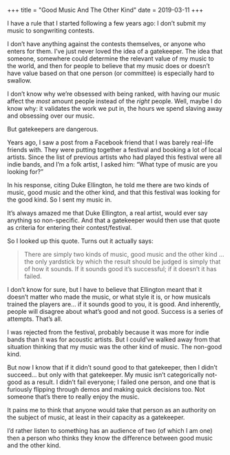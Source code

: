 +++
title = "Good Music And The Other Kind"
date = 2019-03-11
+++

I have a rule that I started following a few years ago: I don’t submit my music to songwriting contests.

I don’t have anything against the contests themselves, or anyone who enters for them. I’ve just never loved the idea of a gatekeeper. The idea that someone, somewhere could determine the relevant value of my music to the world, and then for people to believe that my music does or doesn’t have value based on that one person (or committee) is especially hard to swallow.

I don’t know why we’re obsessed with being ranked, with having our music affect the _most_ amount people instead of the _right_ people. Well, maybe I do know why: it validates the work we put in, the hours we spend slaving away and obsessing over our music. 

But gatekeepers are dangerous.

Years ago, I saw a post from a Facebook friend that I was barely real-life friends with. They were putting together a festival and booking a lot of local artists. Since the list of previous artists who had played this festival were all indie bands, and I’m a folk artist, I asked him: “What type of music are you looking for?”

In his response, citing Duke Ellington, he told me there are two kinds of music, good music and the other kind, and that this festival was looking for the good kind. So I sent my music in.

It’s always amazed me that Duke Ellington, a real artist, would ever say anything so non-specific. And that a gatekeeper would then use that quote as criteria for entering their contest/festival.

So I looked up this quote. Turns out it actually says: 

> There are simply two kinds of music, good music and the other kind &#8230; the only yardstick by which the result should be judged is simply that of how it sounds. If it sounds good it&#8217;s successful; if it doesn&#8217;t it has failed. 

I don’t know for sure, but I have to believe that Ellington meant that it doesn’t matter who made the music, or what style it is, or how musicals trained the players are… if it sounds good to you, it is good. And inherently, people will disagree about what’s good and not good. Success is a series of attempts. That’s all.

I was rejected from the festival, probably because it was more for indie bands than it was for acoustic artists. But I could’ve walked away from that situation thinking that my music was the other kind of music. The non-good kind.

But now I know that if it didn’t sound good to that gatekeeper, then I didn’t succeed… but only with that gatekeeper. My music isn’t categorically not-good as a result. I didn’t fail everyone; I failed one person, and one that is furiously flipping through demos and making quick decisions too. Not someone that’s there to really enjoy the music.

It pains me to think that anyone would take that person as an authority on the subject of music, at least in their capacity as a gatekeeper.

I’d rather listen to something has an audience of two (of which I am one) then a person who thinks they know the difference between good music and the other kind.
